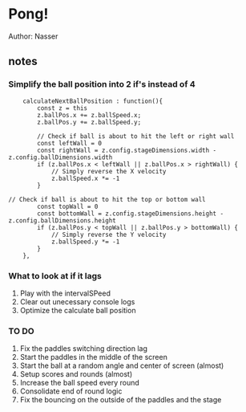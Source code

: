 # Pong!

Author: Nasser
## notes





### Simplify the ball position into 2 if's instead of 4
```
    calculateNextBallPosition : function(){
        const z = this
        z.ballPos.x += z.ballSpeed.x;
        z.ballPos.y += z.ballSpeed.y;

        // Check if ball is about to hit the left or right wall
        const leftWall = 0
        const rightWall = z.config.stageDimensions.width - z.config.ballDimensions.width
        if (z.ballPos.x < leftWall || z.ballPos.x > rightWall) {
            // Simply reverse the X velocity
            z.ballSpeed.x *= -1
        }

// Check if ball is about to hit the top or bottom wall
        const topWall = 0
        const bottomWall = z.config.stageDimensions.height - z.config.ballDimensions.height
        if (z.ballPos.y < topWall || z.ballPos.y > bottomWall) {
            // Simply reverse the Y velocity
            z.ballSpeed.y *= -1
        }
    },
```
### What to look at if it lags
1. Play with the intervalSPeed
2. Clear out unecessary console logs
3. Optimize the calculate ball position

### TO DO 
1. Fix the paddles switching direction lag
3. Start the paddles in the middle of the screen
4. Start the ball at a random angle and center of screen (almost)
5. Setup scores and rounds (almost)
6. Increase the ball speed every round
7. Consolidate end of round logic
8. Fix the bouncing on the outside of the paddles and the stage
